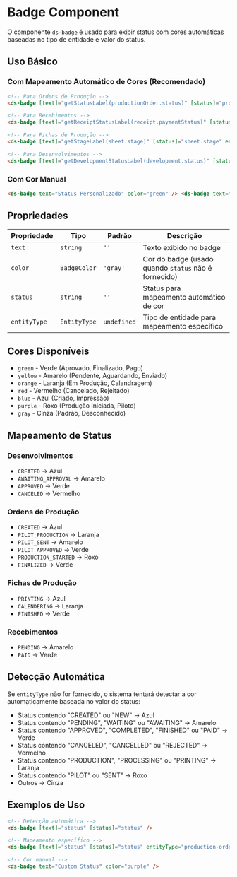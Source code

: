# Badge Component

O componente `ds-badge` é usado para exibir status com cores automáticas baseadas no tipo de entidade e valor do status.

## Uso Básico

### Com Mapeamento Automático de Cores (Recomendado)

```html
<!-- Para Ordens de Produção -->
<ds-badge [text]="getStatusLabel(productionOrder.status)" [status]="productionOrder.status" entityType="production-order" />

<!-- Para Recebimentos -->
<ds-badge [text]="getReceiptStatusLabel(receipt.paymentStatus)" [status]="receipt.paymentStatus" entityType="production-receipt" />

<!-- Para Fichas de Produção -->
<ds-badge [text]="getStageLabel(sheet.stage)" [status]="sheet.stage" entityType="production-sheet" />

<!-- Para Desenvolvimentos -->
<ds-badge [text]="getDevelopmentStatusLabel(development.status)" [status]="development.status" entityType="development" />
```

### Com Cor Manual

```html
<ds-badge text="Status Personalizado" color="green" /> <ds-badge text="Outro Status" color="red" />
```

## Propriedades

| Propriedade  | Tipo         | Padrão      | Descrição                                            |
| ------------ | ------------ | ----------- | ---------------------------------------------------- |
| `text`       | `string`     | `''`        | Texto exibido no badge                               |
| `color`      | `BadgeColor` | `'gray'`    | Cor do badge (usado quando `status` não é fornecido) |
| `status`     | `string`     | `''`        | Status para mapeamento automático de cor             |
| `entityType` | `EntityType` | `undefined` | Tipo de entidade para mapeamento específico          |

## Cores Disponíveis

- `green` - Verde (Aprovado, Finalizado, Pago)
- `yellow` - Amarelo (Pendente, Aguardando, Enviado)
- `orange` - Laranja (Em Produção, Calandragem)
- `red` - Vermelho (Cancelado, Rejeitado)
- `blue` - Azul (Criado, Impressão)
- `purple` - Roxo (Produção Iniciada, Piloto)
- `gray` - Cinza (Padrão, Desconhecido)

## Mapeamento de Status

### Desenvolvimentos

- `CREATED` → Azul
- `AWAITING_APPROVAL` → Amarelo
- `APPROVED` → Verde
- `CANCELED` → Vermelho

### Ordens de Produção

- `CREATED` → Azul
- `PILOT_PRODUCTION` → Laranja
- `PILOT_SENT` → Amarelo
- `PILOT_APPROVED` → Verde
- `PRODUCTION_STARTED` → Roxo
- `FINALIZED` → Verde

### Fichas de Produção

- `PRINTING` → Azul
- `CALENDERING` → Laranja
- `FINISHED` → Verde

### Recebimentos

- `PENDING` → Amarelo
- `PAID` → Verde

## Detecção Automática

Se `entityType` não for fornecido, o sistema tentará detectar a cor automaticamente baseada no valor do status:

- Status contendo "CREATED" ou "NEW" → Azul
- Status contendo "PENDING", "WAITING" ou "AWAITING" → Amarelo
- Status contendo "APPROVED", "COMPLETED", "FINISHED" ou "PAID" → Verde
- Status contendo "CANCELED", "CANCELLED" ou "REJECTED" → Vermelho
- Status contendo "PRODUCTION", "PROCESSING" ou "PRINTING" → Laranja
- Status contendo "PILOT" ou "SENT" → Roxo
- Outros → Cinza

## Exemplos de Uso

```html
<!-- Detecção automática -->
<ds-badge [text]="status" [status]="status" />

<!-- Mapeamento específico -->
<ds-badge [text]="status" [status]="status" entityType="production-order" />

<!-- Cor manual -->
<ds-badge text="Custom Status" color="purple" />
```
